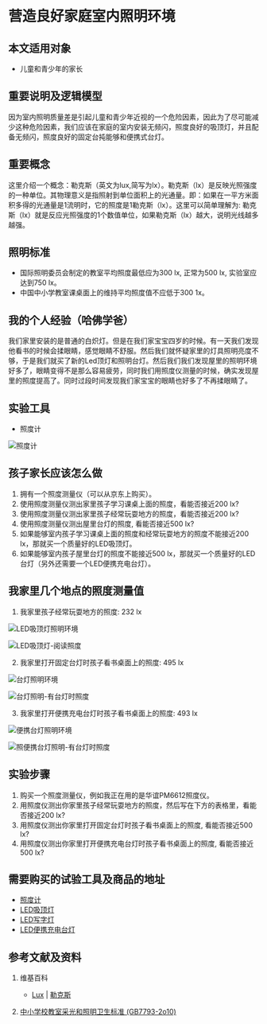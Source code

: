 # 营造良好家庭室内照明环境

## 本文适用对象

- 儿童和青少年的家长

## 重要说明及逻辑模型

因为室内照明质量差是引起儿童和青少年近视的一个危险因素，因此为了尽可能减少这种危险因素，我们应该在家庭的室内安装无频闪，照度良好的吸顶灯，并且配备无频闪，照度良好的固定台扽能够和便携式台灯。

## 重要概念

这里介绍一个概念：勒克斯（英文为lux,简写为lx）。勒克斯（lx）是反映光照强度的一种单位。其物理意义是指照射到单位面积上的光通量。即：如果在一平方米面积多得的光通量是1流明时，它的照度是1勒克斯（lx）。这里可以简单理解为: 勒克斯（lx）就是反应光照强度的1个数值单位，如果勒克斯（lx）越大，说明光线越多越强。

## 照明标准

-	国际照明委员会制定的教室平均照度最低应为300 lx, 正常为500 lx, 实验室应达到750 lx。
-	中国中小学教室课桌面上的维持平均照度值不应低于300 1x。

## 我的个人经验（哈佛学爸）

我们家里安装的是普通的白炽灯。但是在我们家宝宝四岁的时候。有一天我们发现他看书的时候会揉眼睛，感觉眼睛不舒服。然后我们就怀疑家里的灯具照明亮度不够，于是我们就买了新的Led顶灯和照明台灯。然后我们我们发现屋里的照明环境好多了，眼睛变得不是那么容易疲劳，同时我们用照度仪测量的时候，确实发现屋里的照度提高了。同时过段时间发现我们家宝宝的眼睛也好多了不再揉眼睛了。

## 实验工具

- 照度计

![照度计](/images/章6-儿童及青少年的眼睛保护方案/营造良好家庭室内照明环境/照度测量仪.jpg)

## 孩子家长应该怎么做

1. 拥有一个照度测量仪（可以从京东上购买）。
2. 使用照度测量仪测出家里孩子学习课桌上面的照度，看能否接近200 lx?
3. 使用照度测量仪测出家里孩子经常玩耍地方的照度，看能否接近200 lx?
4. 使用照度测量仪测出屋里台灯的照度, 看能否接近500 lx?
5. 如果能够室内孩子学习课桌上面的照度和经常玩耍地方的照度不能接近200 lx，那就买一个质量好的LED吸顶灯。
6. 如果能够室内孩子屋里台灯的照度不能接近500 lx，那就买一个质量好的LED台灯（另外还需要一个LED便携充电台灯）。

## 我家里几个地点的照度测量值

1. 我家里孩子经常玩耍地方的照度: 232 lx

![LED吸顶灯照明环境](/images/章6-儿童及青少年的眼睛保护方案/营造良好家庭室内照明环境/LED吸顶灯照明环境.jpg)

![LED吸顶灯-阅读照度](/images/章6-儿童及青少年的眼睛保护方案/营造良好家庭室内照明环境/LED吸顶灯-阅读照度.jpg)

2. 我家里打开固定台灯时孩子看书桌面上的照度: 495 lx

![台灯照明环境](/images/章6-儿童及青少年的眼睛保护方案/营造良好家庭室内照明环境/台灯照明环境.jpg)

![台灯照明-有台灯时照度](/images/章6-儿童及青少年的眼睛保护方案/营造良好家庭室内照明环境/台灯照明-有台灯时照度.jpg)

3. 我家里打开便携充电台灯时孩子看书桌面上的照度: 493 lx

![便携台灯照明环境](/images/章6-儿童及青少年的眼睛保护方案/营造良好家庭室内照明环境/便携台灯照明环境.jpg)

![照便携台灯照明-有台灯时照度](/images/章6-儿童及青少年的眼睛保护方案/营造良好家庭室内照明环境/便携台灯照明-有台灯时照度.jpg)

## 实验步骤

1. 购买一个照度测量仪，例如我正在用的是华谊PM6612照度仪。
2. 用照度仪测出你家里孩子经常玩耍地方的照度，然后写在下方的表格里，看能否接近200 lx?
3. 用照度仪测出你家里打开固定台灯时孩子看书桌面上的照度, 看能否接近500 lx?
4. 用照度仪测出你家里打开便携充电台灯时孩子看书桌面上的照度, 看能否接近500 lx?

## 需要购买的试验工具及商品的地址

- [照度计](https://item.jd.com/14106692201.html)
- [LED吸顶灯](https://item.jd.com/100001977902.html)
- [LED写字灯](https://item.jd.com/3007224.html)
- [LED便携充电台灯](https://item.jd.com/7761910.html)

## 参考文献及资料

1. 维基百科
	- [Lux](https://en.wikipedia.org/wiki/Lux) | [勒克斯](https://zh.wikipedia.org/wiki/%E5%8B%92%E5%85%8B%E6%96%AF)

2. [中小学校教室采光和照明卫生标准 (GB7793-2o10)](http://www.xjwsjd.gov.cn/wcm.files/upload/CMSwsjd/201703/201703060113049.pdf)





